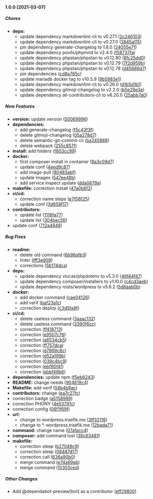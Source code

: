 #### 1.0.0 (2021-03-07)

##### Chores

* **deps:**
  *  update dependency markdownlint-cli to v0.27.1 ([2c246103](https://github.com/koromerzhin/template-wordpress/commit/2c2461035aaea850da4c64e66b43311fa466e25b))
  *  update dependency markdownlint-cli to v0.27.0 ([3845a115](https://github.com/koromerzhin/template-wordpress/commit/3845a1150228512961298664beb5ca2d375cce39))
  *  pin dependency generate-changelog to 1.8.0 ([24055e71](https://github.com/koromerzhin/template-wordpress/commit/24055e71209b1c2ebfcc349388a24b60e2363a94))
  *  update dependency povils/phpmnd to v2.4.0 ([f58737fa](https://github.com/koromerzhin/template-wordpress/commit/f58737fa35e7dbd8d15e6730b832ef064ec5e810))
  *  update dependency phpstan/phpstan to v0.12.80 ([8fc25dd0](https://github.com/koromerzhin/template-wordpress/commit/8fc25dd03bb40e983edc0fa40383e904b7c818fb))
  *  update dependency phpstan/phpstan to v0.12.79 ([7f2d959b](https://github.com/koromerzhin/template-wordpress/commit/7f2d959b8545d673f0941647bdf3c9fe2d2d4e55))
  *  update dependency phpstan/phpstan to v0.12.78 ([d45686d7](https://github.com/koromerzhin/template-wordpress/commit/d45686d70c27da1c85e505017d3d5003a534e72d))
  *  pin dependencies ([cd8a765c](https://github.com/koromerzhin/template-wordpress/commit/cd8a765c22b35babfdd89a7a6eeb653a504f5a43))
  *  update mariadb docker tag to v10.5.9 ([9b5983e1](https://github.com/koromerzhin/template-wordpress/commit/9b5983e15bbf420b2cca76411fe5cfe82c2118f1))
  *  update dependency markdownlint-cli to v0.26.0 ([d1b5d1b1](https://github.com/koromerzhin/template-wordpress/commit/d1b5d1b1b53aac2e13b049fe6d6757dbb11600fe))
  *  update dependency gitmoji-changelog to v2.2.0 ([b5e29e3e](https://github.com/koromerzhin/template-wordpress/commit/b5e29e3ebfff200ec0502f4968e072675bc48117))
  *  update dependency all-contributors-cli to v6.20.0 ([25abb7a0](https://github.com/koromerzhin/template-wordpress/commit/25abb7a08ec043cdfa136aacf827d7360de43382))

##### New Features

* **version:**  update version ([50069996](https://github.com/koromerzhin/template-wordpress/commit/500699966db3e404727f6d3c34488641e7bb7102))
* **dependencies:**
  *  add generate-changelog ([f5c43f3f](https://github.com/koromerzhin/template-wordpress/commit/f5c43f3ff4c29ccfe85cd56a352cc8e119eabcb2))
  *  delete gitmoji-changelog ([05a278d7](https://github.com/koromerzhin/template-wordpress/commit/05a278d78d34ca1eaad3fa24542e7fccf9cf0f7e))
  *  delete semantic-git-commit-cli ([ba245888](https://github.com/koromerzhin/template-wordpress/commit/ba24588824813e501fb7ace5aabd7e38a025122b))
  *  delete webpack ([255c857f](https://github.com/koromerzhin/template-wordpress/commit/255c857fae482d1c2932a0ea75dd42f8c5d71607))
* **install:**  add folders ([f803cc99](https://github.com/koromerzhin/template-wordpress/commit/f803cc991740afdc8175b7c4d4d8f60c5da4a90e))
* **docker:**
  *  first composer install in container ([8a3c09d7](https://github.com/koromerzhin/template-wordpress/commit/8a3c09d7fa42a878da7ab605a4b2cbbf639cb487))
  *  update conf ([4eed9c87](https://github.com/koromerzhin/template-wordpress/commit/4eed9c87d53ba112910a1660fadcb85718938c1a))
  *  add image-pull ([80483abf](https://github.com/koromerzhin/template-wordpress/commit/80483abf069f4a473c59868b15715fad31f46a8b))
  *  update images ([547ee48b](https://github.com/koromerzhin/template-wordpress/commit/547ee48bfa3e1eec7e14d00097128249737e9dc5))
  *  add service inspect update ([dda0878e](https://github.com/koromerzhin/template-wordpress/commit/dda0878e6ebeaeb3845e6b411c7bfbf51a3f86d4))
* **makefile:**  correction install ([47a0b6f2](https://github.com/koromerzhin/template-wordpress/commit/47a0b6f2bfc4e158ace0f37f9cba524e5551a78b))
* **ci/cd:**
  *  correction name steps ([e7f56f25](https://github.com/koromerzhin/template-wordpress/commit/e7f56f25c973a3a196e3b1c1d6f0ee62ab998297))
  *  update conf ([3d659f17](https://github.com/koromerzhin/template-wordpress/commit/3d659f17afdf8ea8b4f64cce73aafebe8d664fca))
* **contributors:**
  *  update list ([1118fa77](https://github.com/koromerzhin/template-wordpress/commit/1118fa775f61cb7b8e0fd376cbf42c833211eee2))
  *  update list ([304bec56](https://github.com/koromerzhin/template-wordpress/commit/304bec56df3ab5465000b5c24f0f32f95b8ca20a))
*  update conf ([712a4848](https://github.com/koromerzhin/template-wordpress/commit/712a4848f08855b474f57e37b6ba519b519f57e1))

##### Bug Fixes

* **readme:**
  *  delete old command ([6b98afb3](https://github.com/koromerzhin/template-wordpress/commit/6b98afb3885ee1c44e1566997aa1365e3db9a12b))
  *  linter ([fff3e909](https://github.com/koromerzhin/template-wordpress/commit/fff3e909aba5f12a6375d58796b3f2e6aa71f500))
  *  corrections ([5b174dca](https://github.com/koromerzhin/template-wordpress/commit/5b174dca27dae12006306f3c0726dd2c8676936b))
* **deps:**
  *  update dependency vlucas/phpdotenv to v5.3.0 ([46f44f47](https://github.com/koromerzhin/template-wordpress/commit/46f44f47ec2758e1f1caa53d11983d1ca046f8df))
  *  update dependency composer/installers to v1.10.0 ([c4cd3aeb](https://github.com/koromerzhin/template-wordpress/commit/c4cd3aeb38701cae9ff0ad56b29350e92fc9ff0e))
  *  update dependency roots/wordpress to v5.6.2 ([5d8aab0b](https://github.com/koromerzhin/template-wordpress/commit/5d8aab0babcff944a1da0db958f85433525a7138))
* **docker:**
  *  add docker command ([cae04126](https://github.com/koromerzhin/template-wordpress/commit/cae04126501ce91859d26d7f4bbd7c0a6b4579f1))
  *  add verif ([baf23a1c](https://github.com/koromerzhin/template-wordpress/commit/baf23a1cf8cca355a58788a796d810d02e3c1255))
  *  correction deploy ([c3d5fa9f](https://github.com/koromerzhin/template-wordpress/commit/c3d5fa9f24be867a9c4a0c449c15ff377e29140c))
* **ci/cd:**
  *  delete useless command ([3aaac132](https://github.com/koromerzhin/template-wordpress/commit/3aaac132ebad582c4698f55d4217fd5c8c93a5f0))
  *  delete useless command ([3390f6cc](https://github.com/koromerzhin/template-wordpress/commit/3390f6ccac062f31e794641d4f7f2ae81754f3b1))
  *  correction ([ff418713](https://github.com/koromerzhin/template-wordpress/commit/ff418713987a69ec3c69de42c51d707b449bba4d))
  *  correction ([e9507c76](https://github.com/koromerzhin/template-wordpress/commit/e9507c7642db72b878ea7a247491ecd4d498f5f7))
  *  correction ([a6534cb5](https://github.com/koromerzhin/template-wordpress/commit/a6534cb5fd23a206b4e481ea40bbac0139e1537d))
  *  correction ([ff757dca](https://github.com/koromerzhin/template-wordpress/commit/ff757dca31cec9c2a0abebd5be0111450566c701))
  *  correction ([d7869c6c](https://github.com/koromerzhin/template-wordpress/commit/d7869c6cc9cd00abfe00e3712783e328dbee8f91))
  *  correction ([d52a199b](https://github.com/koromerzhin/template-wordpress/commit/d52a199bbbd7ad61c5690bfe74032e143d1d1d9b))
  *  correction ([039c4bc9](https://github.com/koromerzhin/template-wordpress/commit/039c4bc997d387df9a3643d973c97077071537a3))
  *  correction ([ebf90f4f](https://github.com/koromerzhin/template-wordpress/commit/ebf90f4fa2816a97f6760ea2ec3be13ad042113b))
  *  correction ([ebbf49b6](https://github.com/koromerzhin/template-wordpress/commit/ebbf49b6ab8248955caaea3b376f3555affd7b7e))
* **dependencies:**  update npm ([f5eb6243](https://github.com/koromerzhin/template-wordpress/commit/f5eb6243f215c5a281ed9e190b6402fd9be53e48))
* **README:**  change needs ([904619c4](https://github.com/koromerzhin/template-wordpress/commit/904619c4be1d0a3d8c561ea5ea08a6b65f9c6eeb))
* **Makefile:**  add verif ([58b4b9ac](https://github.com/koromerzhin/template-wordpress/commit/58b4b9ac0291df6c7242fe4df9ee7361dce721db))
* **contributors:**  change ([ea7c27fc](https://github.com/koromerzhin/template-wordpress/commit/ea7c27fc43ed940614f28830a1d4daa67d13dbae))
*  correction badge ([a5158989](https://github.com/koromerzhin/template-wordpress/commit/a51589892145aa2558763e76cf0c0c76402f6d3d))
*  correction PHONY ([4e53791c](https://github.com/koromerzhin/template-wordpress/commit/4e53791cd3aee1229c1b518e915512500d2f4c73))
*  correction config ([06f1f69f](https://github.com/koromerzhin/template-wordpress/commit/06f1f69fcd0dd1fc454912ee78c7cdcf7e6ee833))
* **url:**
  *  change to wordpress.traefik.me ([3ff32116](https://github.com/koromerzhin/template-wordpress/commit/3ff32116fd9abed33b68087d011d48d682afe65a))
  *  change to *-wordpress.traefik.me ([12bada71](https://github.com/koromerzhin/template-wordpress/commit/12bada71f66d525087e4d81bd04fc7e6acd2de5d))
* **command:**  change name ([07afacc4](https://github.com/koromerzhin/template-wordpress/commit/07afacc4ed16a4742b5b840275daaa4cb3faba7b))
* **composer:**  add command lost ([38c63481](https://github.com/koromerzhin/template-wordpress/commit/38c63481c4162068c5d7ab65269b9a0cca66b8b6))
* **makefile:**
  *  correction sleep ([b27049c9](https://github.com/koromerzhin/template-wordpress/commit/b27049c98a040b23e191bab97128c948359df881))
  *  correction sleep ([08487d17](https://github.com/koromerzhin/template-wordpress/commit/08487d1727236466538617d8a7807d4fab620697))
  *  correction call ([636a90b0](https://github.com/koromerzhin/template-wordpress/commit/636a90b08503b009a03a2920fe6ce8ffacf54439))
  *  merge command ([e74a69ab](https://github.com/koromerzhin/template-wordpress/commit/e74a69ab375255bfb2939f67d18e8d224ae92ef7))
  *  merge command ([10355ced](https://github.com/koromerzhin/template-wordpress/commit/10355cedca2d840e697ab9a7352f900204ffdc07))

##### Other Changes

*  Add @dependabot-preview[bot] as a contributor ([eff29800](https://github.com/koromerzhin/template-wordpress/commit/eff29800b7971d5e3e0381a3768ba56859161183))

